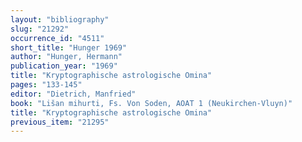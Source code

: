 ```yaml
---
layout: "bibliography"
slug: "21292"
occurrence_id: "4511"
short_title: "Hunger 1969"
author: "Hunger, Hermann"
publication_year: "1969"
title: "Kryptographische astrologische Omina"
pages: "133-145"
editor: "Dietrich, Manfried"
book: "Lišan mihurti, Fs. Von Soden, AOAT 1 (Neukirchen-Vluyn)"
title: "Kryptographische astrologische Omina"
previous_item: "21295"
---
```

